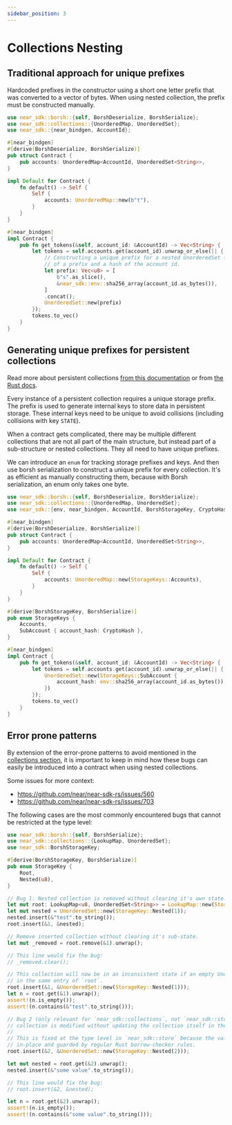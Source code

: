 ```yaml
---
sidebar_position: 3
---
```


# Collections Nesting

## Traditional approach for unique prefixes

Hardcoded prefixes in the constructor using a short one letter prefix that was converted to a vector of bytes. When using nested collection, the prefix must be constructed manually.

```rust
use near_sdk::borsh::{self, BorshDeserialize, BorshSerialize};
use near_sdk::collections::{UnorderedMap, UnorderedSet};
use near_sdk::{near_bindgen, AccountId};

#[near_bindgen]
#[derive(BorshDeserialize, BorshSerialize)]
pub struct Contract {
    pub accounts: UnorderedMap<AccountId, UnorderedSet<String>>,
}

impl Default for Contract {
    fn default() -> Self {
        Self {
            accounts: UnorderedMap::new(b"t"),
        }
    }
}

#[near_bindgen]
impl Contract {
    pub fn get_tokens(&self, account_id: &AccountId) -> Vec<String> {
        let tokens = self.accounts.get(account_id).unwrap_or_else(|| {
            // Constructing a unique prefix for a nested UnorderedSet from a concatenation
            // of a prefix and a hash of the account id.
            let prefix: Vec<u8> = [
                b"s".as_slice(),
                &near_sdk::env::sha256_array(account_id.as_bytes()),
            ]
            .concat();
            UnorderedSet::new(prefix)
        });
        tokens.to_vec()
    }
}
```

## Generating unique prefixes for persistent collections

Read more about persistent collections [from this documentation](../contract-structure/collections.md) or from [the Rust docs](https://docs.rs/near-sdk/latest/near_sdk/collections).

Every instance of a persistent collection requires a unique storage prefix. The prefix is used to generate internal keys to store data in persistent storage. These internal keys need to be unique to avoid collisions (including collisions with key `STATE`).

When a contract gets complicated, there may be multiple different collections that are not all part of the main structure, but instead part of a sub-structure or nested collections. They all need to have unique prefixes.

We can introduce an `enum` for tracking storage prefixes and keys. And then use borsh serialization to construct a unique prefix for every collection. It's as efficient as manually constructing them, because with Borsh serialization, an enum only takes one byte.

```rust
use near_sdk::borsh::{self, BorshDeserialize, BorshSerialize};
use near_sdk::collections::{UnorderedMap, UnorderedSet};
use near_sdk::{env, near_bindgen, AccountId, BorshStorageKey, CryptoHash};

#[near_bindgen]
#[derive(BorshDeserialize, BorshSerialize)]
pub struct Contract {
    pub accounts: UnorderedMap<AccountId, UnorderedSet<String>>,
}

impl Default for Contract {
    fn default() -> Self {
        Self {
            accounts: UnorderedMap::new(StorageKeys::Accounts),
        }
    }
}

#[derive(BorshStorageKey, BorshSerialize)]
pub enum StorageKeys {
    Accounts,
    SubAccount { account_hash: CryptoHash },
}

#[near_bindgen]
impl Contract {
    pub fn get_tokens(&self, account_id: &AccountId) -> Vec<String> {
        let tokens = self.accounts.get(account_id).unwrap_or_else(|| {
            UnorderedSet::new(StorageKeys::SubAccount {
                account_hash: env::sha256_array(account_id.as_bytes()),
            })
        });
        tokens.to_vec()
    }
}
```

## Error prone patterns

By extension of the error-prone patterns to avoid mentioned in the [collections section](./collections.md#error-prone-patterns), it is important to keep in mind how these bugs can easily be introduced into a contract when using nested collections.

Some issues for more context:
- https://github.com/near/near-sdk-rs/issues/560
- https://github.com/near/near-sdk-rs/issues/703

The following cases are the most commonly encountered bugs that cannot be restricted at the type level:

```rust
use near_sdk::borsh::{self, BorshSerialize};
use near_sdk::collections::{LookupMap, UnorderedSet};
use near_sdk::BorshStorageKey;

#[derive(BorshStorageKey, BorshSerialize)]
pub enum StorageKey {
    Root,
    Nested(u8),
}

// Bug 1: Nested collection is removed without clearing it's own state.
let mut root: LookupMap<u8, UnorderedSet<String>> = LookupMap::new(StorageKey::Root);
let mut nested = UnorderedSet::new(StorageKey::Nested(1));
nested.insert(&"test".to_string());
root.insert(&1, &nested);

// Remove inserted collection without clearing it's sub-state.
let mut _removed = root.remove(&1).unwrap();

// This line would fix the bug:
// _removed.clear();

// This collection will now be in an inconsistent state if an empty UnorderedSet is put
// in the same entry of `root`.
root.insert(&1, &UnorderedSet::new(StorageKey::Nested(1)));
let n = root.get(&1).unwrap();
assert!(n.is_empty());
assert!(n.contains(&"test".to_string()));

// Bug 2 (only relevant for `near_sdk::collections`, not `near_sdk::store`): Nested
// collection is modified without updating the collection itself in the outer collection.
//
// This is fixed at the type level in `near_sdk::store` because the values are modified
// in-place and guarded by regular Rust borrow-checker rules.
root.insert(&2, &UnorderedSet::new(StorageKey::Nested(2)));

let mut nested = root.get(&2).unwrap();
nested.insert(&"some value".to_string());

// This line would fix the bug:
// root.insert(&2, &nested);

let n = root.get(&2).unwrap();
assert!(n.is_empty());
assert!(n.contains(&"some value".to_string()));
```

